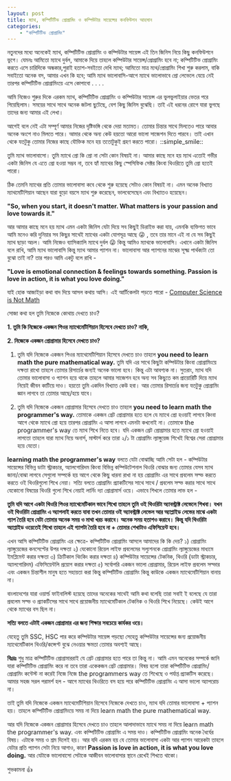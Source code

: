 ```yaml
---
layout: post
title: ম্যাথ, কম্পিটিটিভ প্রোগ্রামিং ও কম্পিউটার সায়েন্সের কনফিউশন আহসান
categories:
    - "কম্পিটিটিভ প্রোগ্রামিং"
---
```


নতুনদের মধ্যে অনেকেই ম্যাথ, কম্পিটিটিভ প্রোগ্রামিং ও কম্পিউটার সায়েন্স এই তিন জিনিস নিয়ে কিছু কনফিউশনে ভুগে। যেমনঃ আমিতো ম্যাথে দুর্বল, আমাকে দিয়ে তাহলে কম্পিউটার সায়েন্স/প্রোগ্রামিং হবে না; কম্পিটিটিভ প্রোগ্রামিং করতে এসে চারিদিকে অন্ধকার,পুরাই হতাশ-সবইতো দেখি ম্যাথ; আমিতো মাত্র ম্যথ/প্রোগ্রামিং শিখা শুরু করলাম, বাকি সবাইতো অনেক বস, আমার এখন কি হবে; আমি ম্যাথ ভালোবাসি-আগে ম্যাথে ভালোভাবে প্রো লেভেলে যেয়ে নেই তারপর কম্পিটিটিভ প্রোগ্রামিংয়ে এসে কোপাবো . . . .

আমি নিজেও শুরুর দিকে এরকম ম্যাথ, কম্পিটিটিভ প্রোগ্রামিং ও কম্পিউটার সায়েন্স এর ভুলভুলাইয়ার ভেতর পরে গিয়েছিলাম। সময়ের সাথে সাথে অনেক জটলা ছুটেছে, বেশ কিছু জিনিস বুঝেছি। তাই এই ধরনের রোগে যারা ভুগছে তাদের জন্য আমার এই লেখা।

আগেই বলে নেই এটা সম্পূর্ণ আমার নিজের দৃষ্টিভঙ্গি থেকে দেয়া মতামত। তোমার চিন্তার সাথে মিলতেও পারে আবার অনেক অংশে নাও মিলতে পারে। আমার থেকে অন্য কেউ হয়তো আরো ভালো সাজেশন দিতে পারবে। তাই এখান থেকে যতটুকু তোমার নিজের কাছে যৌক্তিক মনে হয় ততোটুকুই গ্রহণ করতে পারো। ::simple_smile::

তুমি ম্যাথ ভালোবাসো। তুমি ম্যাথে প্রো কি প্রো না সেটা কোন বিষয়ই না। আমার কাছে মনে হয় ম্যাথ এতোই গভীর একটা জিনিস যে এতে প্রো হওয়া সম্ভব না, তবে হ্যাঁ ম্যাথের কিছু স্পেসিফিক সেক্টর কিংবা থিওরিতে তুমি প্রো হতেই পারো। 

ঠিক তেমনি ম্যাথের প্রতি তোমার ভালোবাসা কবে থেকে শুরু হয়েছে সেটাও কোন বিষয়ই না। এমন অনেক বিখ্যাত ম্যাথমেটিশিয়ান আছেন যারা বুড়ো বয়সে ম্যাথ শুরু করেছেন, ভালবেসেছেন এবং বিখ্যাতও হয়েছেন। 

**"So, when you start, it doesn't matter. What matters is your passion and love towards it."**

আর আমার কাছে মনে হয় ম্যাথ এমন একটা জিনিস যেটা দিয়ে সব কিছুই ডিরাইভ করা যায়, এমনকি ব্যক্তিগত ভাবে আমি মনেও করি দুনিয়ার সব কিছুর সাথেই ম্যাথের একটা যোগসূত্র আছে :stuck_out_tongue_winking_eye: , তবে তার মানে এই না যে সব কিছুই ম্যাথ ছাড়া অচল। আমি নিজেও ব্যাসিক্যালি ম্যাথে দুর্বল :stuck_out_tongue_winking_eye: কিন্তু আমিও ম্যাথকে ভালোবাসি। 
এখানে একটা জিনিস বলে রাখি, আমি ম্যাথ ভালোবাসি কিন্তু ম্যাথ আমার প্যাশন না। ভালোবাসা আর প্যাশনের মাঝের সূক্ষ্ম পার্থক্যটা তো বুঝো তাই না? তার পরও আমি একটু বলে রাখি - 

**"Love is emotional connection & feelings towards something. Passion is love in action, it is what you love doing."**

যাই হোক আজাইড়া কথা বাদ দিয়ে আসল কথায় আসি। এই আর্টিকেলটা পড়তে পারো - [Computer Science is Not Math](http://www.scott-a-s.com/cs-is-not-math/)

সোজা কথা হল তুমি নিজেকে কোথায় দেখতে চাও? 

**1. তুমি কি নিজেকে একজন পিওর ম্যাথেমেটিশিয়ান হিসেবে দেখতে চাও? নাকি,**

**2. নিজেকে একজন প্রোগ্রামার হিসেবে দেখতে চাও?**

1. তুমি যদি নিজেকে একজন পিওর ম্যাথেমেটিশিয়ান হিসেবে দেখতে চাও তাহলে **you need to learn math the pure mathematical way.** তুমি যদি এর সাথে কিছুটা কম্পিউটার কিংবা প্রোগ্রামিংয়ে দক্ষতা রাখো তাহলে তোমার রিসার্চের জন্যই অনেক ভালো হবে। কিন্তু এটা আবশ্যক না। 
সুতরাং, ম্যাথ যদি তোমার ভালোবাসা ও প্যাশন হয়ে থাকে তাহলে আমার সাজেশন হবে অন্য সব কিছুতে কম প্রায়োরিটি দিয়ে ম্যাথ নিয়েই জীবন কাটিয়ে দাও। হয়তো তুমি একদিন বিখ্যাত কেউ হবা। আর তোমার রিসার্চের জন্য যতটুকু প্রোগ্রামিং জ্ঞান লাগবে তা তোমার আছে/হয়ে যাবে। 

2. তুমি যদি নিজেকে একজন প্রোগ্রামার হিসেবে দেখতে চাও তাহলে **you need to learn math the programmer's way.** তোমাকে একজন গ্রেট প্রোগ্রামার হতে হলে যে ম্যাথে প্রো হওয়াই লাগবে কিংবা আগে থেকে ম্যাথে প্রো হয়ে তারপর প্রোগ্রামিং এ আসা লাগবে এমনটা কখনোই না। তোমাকে the programmer's way তে ম্যাথ শিখে নিতে হবে। যদি একজন গ্রেট প্রোগ্রামার হতে ম্যাথে প্রো হওয়াই লাগতো তাহলে যারা ম্যাথ নিয়ে অনার্স, মাস্টার্স করে তারা ২/১ টা প্রোগ্রামিং ল্যাঙ্গুয়েজ শিখেই বিশ্বের সেরা প্রোগ্রামার হয়ে যেতো। 

**learning math the programmer's way** বলতে যেটা বোঝাচ্ছি আমি সেটা হল -
কম্পিউটার সায়েন্সের বিভিন্ন ডাটা স্ট্রাকচার, অ্যালগোরিদম কিংবা বিভিন্ন কম্পিউটেশনাল থিওরি বোঝার জন্য তোমার যেসব ম্যাথ জানা/বোঝা লাগবে সেগুলো সম্পর্কে হয় আগে থেকে কিছু ধারনা রাখা না হয় প্রোগ্রামিং এর সাথে প্রবলেম সল্ভ করতে করতে ওই থিওরিগুলো শিখে নেয়া। সত্যি বলতে প্রোগ্রামিং প্র্যাকটিসের সাথে সাথে / প্রবলেম সল্ভ করার সাথে সাথে যেকোনো বিষয়ের থিওরি গুলো শিখে নেয়াই লার্নিং দ্যা প্রোগ্রামার্স ওয়ে। 
এভাবে শিখলে তোমার লাভ হল - 

**তুমি যদি আগে একটা থিওরি পিওর ম্যাথেমেটিকাল ভাবে শিখো তাহলে তুমি ওই থিওরিটা অ্যাবস্ট্রাক্ট লেভেলে শিখবা। যখন ওই থিওরিটা প্রোগ্রামিং এ অ্যাপলাই করতে যাবা তখন তোমার ওই অ্যাবস্ট্রাক্ট লেভেল আর অ্যাপ্লাইড লেভের মাঝে একটা গ্যাপ তৈরি হবে যেটা তোমার অনেক সময় ও মাথা খরচ করাবে। অনেক সময় হতাশও করাবে। কিন্তু যদি থিওরিটা অ্যাপ্লাইড ওয়েতেই শিখো তাহলে এই গ্যাপটা তৈরি হবে না + তোমার শেখাটাও এফিসিয়েন্ট হবে।**

এখন আসি কম্পিটিটিভ প্রোগ্রামিং এর ক্ষেত্রে- 
কম্পিটিটিভ প্রোগ্রামিং আসলে আমাদের কি কি দেয়? 
১) প্রোগ্রামিং ল্যাঙ্গুয়েজের কনসেপ্টের উপর দক্ষতা
২) যেকোনো রিয়েল লাইফ প্রবলেমের সল্যুশনকে প্রোগ্রামিং ল্যাঙ্গুয়েজের মাধ্যমে ইমপ্লিমেন্ট করার দক্ষতা
৩) ক্রিটিকাল থিংকিং করার দক্ষতা 
৪) কম্পিউটার সায়েন্সের টেকনিক, থিওরি (ডাটা স্ট্রাকচার, অ্যালগোরিদম) এফিসিয়েন্টলি প্রয়োগ করার দক্ষতা
৫) সর্বোপরি একজন ভালো প্রোগ্রামার, রিয়েল লাইফ প্রবলেম সল্ভার এবং একজন চিন্তাশীল মানুষ হতে সহায়তা করা
কিন্তু কম্পিটিটিভ প্রোগ্রামিং কিন্তু কাউকে একজন ম্যাথেমেটিশিয়ান বানায় না। 

বাংলাদেশের যারা ওয়ার্ল্ড ফাইনালিস্ট হয়েছে তাদের অনেকের সাথেই আমি কথা বলেছি তারা সবাই ই বলেছে যে তারা প্রবলেম সল্ভ ও প্র্যাকটিসের সাথে সাথে প্রয়োজনীয় ম্যাথেমেটিকাল টেকনিক ও থিওরি শিখে নিয়েছে। কেউই আগে থেকে ম্যাথের বস ছিল না।

**সত্যি বলতে এটাই একজন প্রোগ্রামার এর জন্য শিক্ষার সবচেয়ে কার্যকর ওয়ে।**

যেহেতু তুমি SSC, HSC পার করে কম্পিউটার সায়েন্স পড়ছো সেহেতু কম্পিউটার সায়েন্সের জন্য প্রয়োজনীয় ম্যাথেমেটিকাল থিওরি/কন্সেপ্ট বুঝে নেওয়ার ক্ষমতা তোমার অবশ্যই আছে। 

**বিঃদ্রঃ** শুধু মাত্র কম্পিটিটিভ প্রোগ্রামাররাই যে গ্রেট প্রোগ্রামার হতে পারে তা কিন্তু না। আমি এমন অনেকের সম্পর্কে জানি যারা কম্পিটিটিভ প্রোগ্রামিং করে না তবে তারা একেকজন গ্রেট প্রোগ্রামার। বিষয় হলো তারা কম্পিটিটিভ প্রোগ্রামিং/প্রোগ্রামিং কন্টেস্ট না করেই নিজে নিজে the programmers way তে শিখেছে ও পর্যাপ্ত প্র্যাকটিস করেছে। 
আমার সহজ সরল পরামর্শ হল - আগে ম্যাথের থিওরিতে বস হয়ে পরে কম্পিটিটিভ প্রোগ্রামিং এ আসা ভালো অ্যাপরোচ না। 

তাই তুমি যদি নিজেকে একজন ম্যাথেমেটিশিয়ান হিসেবে নিজেকে দেখতে চাও, ম্যাথ যদি তোমার ভালোবাসা + প্যাশন হয়। তাহলে কম্পিটিটিভ প্রোগ্রামিংয়ে সময় না দিয়ে learn math the pure mathematical way.

আর যদি নিজেকে একজন প্রোগ্রামার হিসেবে দেখতে চাও তাহলে আলাদাভাবে ম্যাথে সময় না দিয়ে learn math the programmer's way. এবং কম্পিটিটিভ প্রোগ্রামিং এ সময় দাও। কম্পিটিটিভ প্রোগ্রামিং অনেক ধৈর্যের বিষয়। এটাকে সময় ও শ্রম দিলেই হয়। 
আর যদি এরকম হয় যে তোমার ভালোবাসা একটা আর প্যাশন আরেকটা তাহলে যেটার প্রতি প্যাশন সেটা নিয়ে আগাও, কারণ **Passion is love in action, it is what you love doing.** আর যেটাকে ভালোবাসো সেটাকে আজীবন ভালোবাসার স্থানে রেখেই শিখতে থাকো। 

শুভকামনা :+1:
